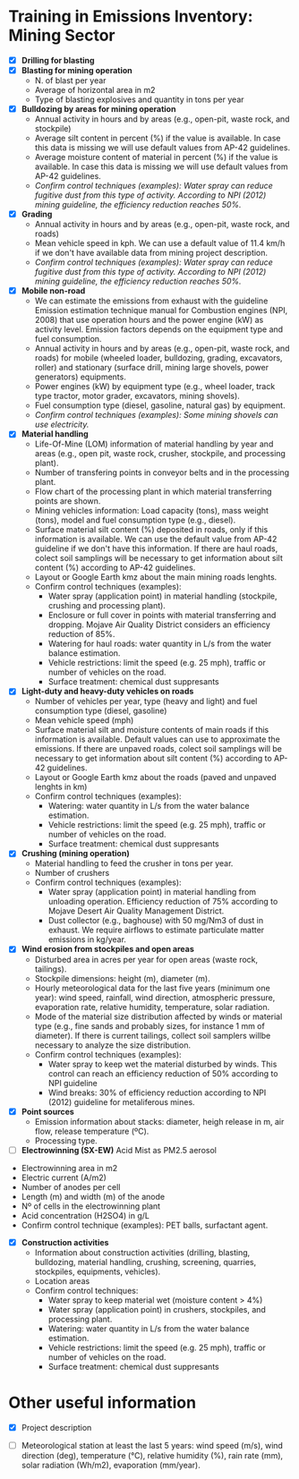 # Training in Emissions Inventory: Mining Sector

- [x] **Drilling for blasting**
- [x] **Blasting for mining operation**
  - N. of blast per year
  - Average of horizontal area in m2
  - Type of blasting explosives and quantity in tons per year
- [x] **Bulldozing by areas for mining operation**
  - Annual activity in hours and by areas (e.g., open-pit, waste rock, and stockpile)
  - Average silt content in percent (%) if the value is available. In case this data is missing we will use default values from AP-42 guidelines.
  - Average moisture content of material in percent (%) if the value is available. In case this data is missing we will use default values from AP-42 guidelines.
  - *Confirm control techniques (examples): Water spray can reduce fugitive dust from this type of activity. According to NPI (2012) mining guideline, the efficiency reduction reaches 50%.*
- [x] **Grading**
  - Annual activity in hours and by areas (e.g., open-pit, waste rock, and roads)
  - Mean vehicle speed in kph. We can use a default value of 11.4 km/h if we don't have available data from mining project description.
  - *Confirm control techniques (examples): Water spray can reduce fugitive dust from this type of activity. According to NPI (2012) mining guideline, the efficiency reduction reaches 50%.*
- [x] **Mobile non-road**
  - We can estimate the emissions from exhaust with the guideline ﻿Emission estimation technique manual for Combustion engines (NPI, 2008) that use operation hours and the power engine (kW) as activity level. Emission factors depends on the equipment type and fuel consumption.
  - Annual activity in hours and by areas (e.g., open-pit, waste rock, and roads) for mobile (wheeled loader, bulldozing, grading, excavators, roller) and stationary (surface drill, mining large shovels, power generators) equipments.
  - Power engines (kW) by equipment type (e.g., wheel loader, track type tractor, motor grader, excavators, mining shovels).
  - Fuel consumption type (diesel, gasoline, natural gas) by equipment.
  - *Confirm control techniques (examples): Some mining shovels can use electricity.*
- [x] **Material handling**
  - Life-Of-Mine (LOM) information of material handling by year and areas (e.g., open pit, waste rock, crusher, stockpile, and processing plant).
  - Number of transfering points in conveyor belts and in the processing plant.
  - Flow chart of the processing plant in which material transferring points are shown.
  - Mining vehicles information: Load capacity (tons), mass weight (tons), model and fuel consumption type (e.g., diesel).
  - Surface material silt content (%) deposited in roads, only if this information is available. We can use the default value from AP-42 guideline if we don't have this information. If there are haul roads, colect soil samplings will be necessary to get information about silt content (%) according to AP-42 guidelines.
  - Layout or Google Earth kmz about the main mining roads lenghts.
  - Confirm control techniques (examples):
    - Water spray (application point) in material handling (stockpile, crushing and processing plant).
    - Enclosure or full cover in points with material transferring and dropping. Mojave Air Quality District considers an efficiency reduction of 85%.
    - Watering for haul roads: water quantity in L/s from the water balance estimation.
    - Vehicle restrictions: limit the speed (e.g. 25 mph), traffic or number of vehicles on the road.
    - Surface treatment: chemical dust suppresants
- [x] **Light-duty and heavy-duty vehicles on roads**
    - Number of vehicles per year, type (heavy and light) and fuel consumption type (diesel, gasoline)
    - Mean vehicle speed (mph)
    - Surface material silt and moisture contents of main roads if this information is available. Default values can use to approximate the emissions.  If there are unpaved roads, colect soil samplings will be necessary to get information about silt content (%) according to AP-42 guidelines.
    - Layout or Google Earth kmz about the roads (paved and unpaved lenghts in km)
    - Confirm control techniques (examples):
      - Watering: water quantity in L/s from the water balance estimation.
      - Vehicle restrictions: limit the speed (e.g. 25 mph), traffic or number of vehicles on the road.
      - Surface treatment: chemical dust suppresants
- [x] **Crushing (mining operation)**
   - Material handling to feed the crusher in tons per year.
   - Number of crushers
   - Confirm control techniques (examples):
     - Water spray (application point) in material handling from unloading operation. Efficiency reduction of 75% according to Mojave Desert Air Quality Management District.
      - Dust collector (e.g., baghouse) with 50 mg/Nm3 of dust in exhaust. We require airflows to estimate particulate matter emissions in kg/year.
 - [x] **Wind erosion from stockpiles and open areas**
    - Disturbed area in acres per year for open areas (waste rock, tailings).
    - Stockpile dimensions: height (m), diameter (m).
    - Hourly meteorological data for the last five years (minimum one year): wind speed, rainfall, wind direction, atmospheric pressure, evaporation rate, relative humidity, temperature, solar radiation.
    - Mode of the material size distribution affected by winds or material type (e.g., fine sands and probably sizes, for instance 1 mm of diameter). If there is current tailings, collect soil samplers willbe necessary to analyze the size distribution.
    - Confirm control techniques (examples):
      - Water spray to keep wet the material disturbed by winds. This control can reach an efficiency reduction of 50% according to NPI guideline
      - Wind breaks: 30% of efficiency reduction according to NPI (2012) guideline for metaliferous mines.
 - [x] **Point sources**
   - Emission information about stacks: diameter, heigh release in m, air flow, release temperature (ºC).
   - Processing type.
 - [ ] **Electrowinning (SX-EW)** Acid Mist as PM2.5 aerosol
  - Electrowinning area in m2
  - Electric current (A/m2)
  - Number of anodes per cell
  - Length (m) and width (m) of the anode 
  - Nº of cells in the electrowinning plant
  - Acid concentration (H2SO4) in g/L
  - Confirm control technique (examples): PET balls, surfactant agent.
- [x] **Construction activities**
  - Information about construction activities (drilling, blasting, bulldozing, material handling, crushing, screening, quarries, stockpiles, equipments, vehicles).
  - Location areas
  - Confirm control techniques:
    - Water spray to keep material wet (moisture content > 4%)
    - Water spray (application point) in crushers, stockpiles, and processing plant.
    - Watering: water quantity in L/s from the water balance estimation.
    - Vehicle restrictions: limit the speed (e.g. 25 mph), traffic or number of vehicles on the road.
    - Surface treatment: chemical dust suppresants
    
# Other useful information
 - [x] Project description
 - [ ] Meteorological station at least the last 5 years: wind speed (m/s), wind direction (deg), temperature (°C), relative humidity (%), rain rate (mm), solar radiation (Wh/m2), evaporation (mm/year).




  
 
  

